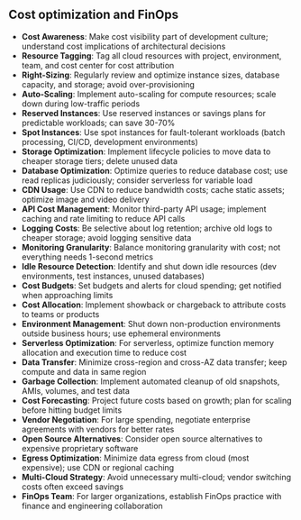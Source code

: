 ## Cost optimization and FinOps

- **Cost Awareness**: Make cost visibility part of development culture; understand cost implications of architectural decisions
- **Resource Tagging**: Tag all cloud resources with project, environment, team, and cost center for cost attribution
- **Right-Sizing**: Regularly review and optimize instance sizes, database capacity, and storage; avoid over-provisioning
- **Auto-Scaling**: Implement auto-scaling for compute resources; scale down during low-traffic periods
- **Reserved Instances**: Use reserved instances or savings plans for predictable workloads; can save 30-70%
- **Spot Instances**: Use spot instances for fault-tolerant workloads (batch processing, CI/CD, development environments)
- **Storage Optimization**: Implement lifecycle policies to move data to cheaper storage tiers; delete unused data
- **Database Optimization**: Optimize queries to reduce database cost; use read replicas judiciously; consider serverless for variable load
- **CDN Usage**: Use CDN to reduce bandwidth costs; cache static assets; optimize image and video delivery
- **API Cost Management**: Monitor third-party API usage; implement caching and rate limiting to reduce API calls
- **Logging Costs**: Be selective about log retention; archive old logs to cheaper storage; avoid logging sensitive data
- **Monitoring Granularity**: Balance monitoring granularity with cost; not everything needs 1-second metrics
- **Idle Resource Detection**: Identify and shut down idle resources (dev environments, test instances, unused databases)
- **Cost Budgets**: Set budgets and alerts for cloud spending; get notified when approaching limits
- **Cost Allocation**: Implement showback or chargeback to attribute costs to teams or products
- **Environment Management**: Shut down non-production environments outside business hours; use ephemeral environments
- **Serverless Optimization**: For serverless, optimize function memory allocation and execution time to reduce cost
- **Data Transfer**: Minimize cross-region and cross-AZ data transfer; keep compute and data in same region
- **Garbage Collection**: Implement automated cleanup of old snapshots, AMIs, volumes, and test data
- **Cost Forecasting**: Project future costs based on growth; plan for scaling before hitting budget limits
- **Vendor Negotiation**: For large spending, negotiate enterprise agreements with vendors for better rates
- **Open Source Alternatives**: Consider open source alternatives to expensive proprietary software
- **Egress Optimization**: Minimize data egress from cloud (most expensive); use CDN or regional caching
- **Multi-Cloud Strategy**: Avoid unnecessary multi-cloud; vendor switching costs often exceed savings
- **FinOps Team**: For larger organizations, establish FinOps practice with finance and engineering collaboration
